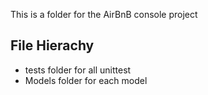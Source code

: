 This is a folder for the AirBnB console project

## File Hierachy
- tests folder for all unittest
- Models folder for each model
